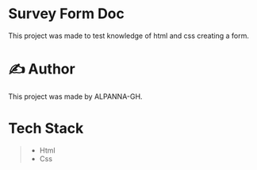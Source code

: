 # Survey Form Doc

This project was made to test knowledge of html and css creating a form.

# :writing_hand: Author

This project was made by ALPANNA-GH.

# Tech Stack
>- Html
>- Css
